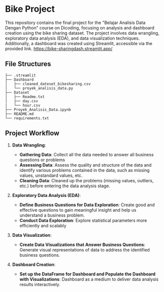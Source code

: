 # Bike Project

This repository contains the final project for the "Belajar Analisis Data Dengan Python" course on Dicoding, focusing on analysis and dashboard creation using the bike sharing dataset. The project involves data wrangling, exploratory data analysis (EDA), and data visualization techniques. Additionally, a dashboard was created using Streamlit, accessible via the provided link. https://bike-sharingdash.streamlit.app/

## File Structures
```
├── .streamlit
├── Dashboard
│   ├── cleaned_dateset_bikesharing.csv
│   └── proyek_analisis_data.py
├── Dataset
│   ├── Readme.txt
│   ├── day.csv
|   └── hour.csv
├── Proyek_Analisis_Data.ipynb
├── README.md
└── requirements.txt
```

## Project Workflow
1. **Data Wrangling**:
   - **Gathering Data**: Collect all the data needed to answer all business questions or problems
   - **Assessing Data**: Assess the quality and structure of the data and identify various problems contained in the data, such as missing values, unstandard values, etc.
   - **Cleaning Data**: Cleaned up the problems (missing values, outliers, etc.) before entering the data analysis stage.

2. **Exploratory Data Analysis (EDA)**:
   - **Define Business Questions for Data Exploration**: Create good and effective questions to gain meaningful insight and help us understand a business problem.
   - **Conduct Data Exploration**: Explore statistical parameters more efficiently and scalably

3. **Data Visualization**:
   - **Create Data Visualizations that Answer Business Questions**: Generate visual representations of data to address the identified business questions.

4. **Dashboard Creation**:
   - **Set up the DataFrame for Dashboard and Populate the Dashboard with Visualizations**: Dashboard as a medium to deliver data analysis results interactively.
